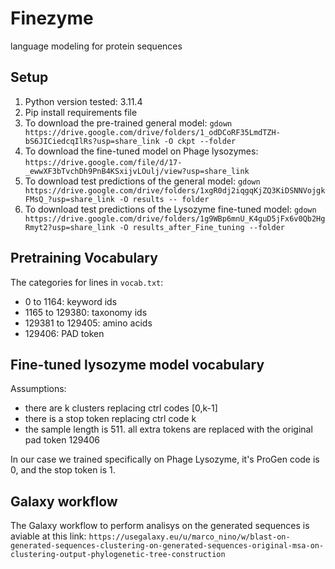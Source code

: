 # Finezyme
language modeling for protein sequences

## Setup
1. Python version tested: 3.11.4
2. Pip install requirements file
3. To download the pre-trained general model: `gdown https://drive.google.com/drive/folders/1_odDCoRF35LmdTZH-bS6JICiedcqIlRs?usp=share_link -O ckpt --folder`
4. To download the fine-tuned model on Phage lysozymes: `https://drive.google.com/file/d/17-_ewwXF3bTvchDh9PnB4KSxijvLOulj/view?usp=share_link`
5. To download test predictions of the general model: `gdown https://drive.google.com/drive/folders/1xgR0dj2iqgqKjZQ3KiDSNNVojgkFMsQ_?usp=share_link -O results -- folder`
6. To download test predictions of the Lysozyme fine-tuned model: `gdown https://drive.google.com/drive/folders/1g9WBp6mnU_K4guD5jFx6v0Qb2HgRmyt2?usp=share_link -O results_after_Fine_tuning --folder`


## Pretraining Vocabulary
The categories for lines in `vocab.txt`:
- 0 to 1164: keyword ids
- 1165 to 129380: taxonomy ids
- 129381 to 129405: amino acids
- 129406: PAD token

## Fine-tuned lysozyme model vocabulary
Assumptions:
- there are k clusters replacing ctrl codes [0,k-1]
- there is a stop token replacing ctrl code k
- the sample length is 511. all extra tokens are replaced with the original pad token 129406

In our case we trained specifically on Phage Lysozyme, it's ProGen code is 0, and the stop token is 1.

## Galaxy workflow
The Galaxy workflow to perform analisys on the generated sequences is aviable at this link: `https://usegalaxy.eu/u/marco_nino/w/blast-on-generated-sequences-clustering-on-generated-sequences-original-msa-on-clustering-output-phylogenetic-tree-construction`
